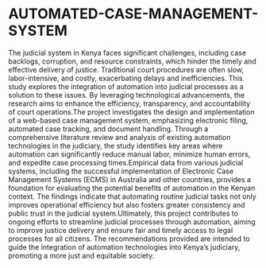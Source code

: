 # AUTOMATED-CASE-MANAGEMENT-SYSTEM
The judicial system in Kenya faces significant challenges, including case backlogs, corruption, and resource constraints, which hinder the timely and effective delivery of justice. Traditional court procedures are often slow, labor-intensive, and costly, exacerbating delays and inefficiencies. This study explores the integration of automation into judicial processes as a solution to these issues. By leveraging technological advancements, the research aims to enhance the efficiency, transparency, and accountability of court operations.The project investigates the design and implementation of a web-based case management system, emphasizing electronic filing, automated case tracking, and document handling. Through a comprehensive literature review and analysis of existing automation technologies in the judiciary, the study identifies key areas where automation can significantly reduce manual labor, minimize human errors, and expedite case processing times.Empirical data from various judicial systems, including the successful implementation of Electronic Case Management Systems (ECMS) in Australia and other countries, provides a foundation for evaluating the potential benefits of automation in the Kenyan context. The findings indicate that automating routine judicial tasks not only improves operational efficiency but also fosters greater consistency and public trust in the judicial system.Ultimately, this project contributes to ongoing efforts to streamline judicial processes through automation, aiming to improve justice delivery and ensure fair and timely access to legal processes for all citizens. The recommendations provided are intended to guide the integration of automation technologies into Kenya’s judiciary, promoting a more just and equitable society.



